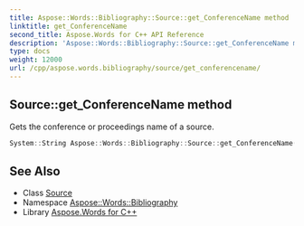 ```yaml
---
title: Aspose::Words::Bibliography::Source::get_ConferenceName method
linktitle: get_ConferenceName
second_title: Aspose.Words for C++ API Reference
description: 'Aspose::Words::Bibliography::Source::get_ConferenceName method. Gets the conference or proceedings name of a source in C++.'
type: docs
weight: 12000
url: /cpp/aspose.words.bibliography/source/get_conferencename/
---
```

## Source::get_ConferenceName method


Gets the conference or proceedings name of a source.

```cpp
System::String Aspose::Words::Bibliography::Source::get_ConferenceName() const
```

## See Also

* Class [Source](../)
* Namespace [Aspose::Words::Bibliography](../../)
* Library [Aspose.Words for C++](../../../)

